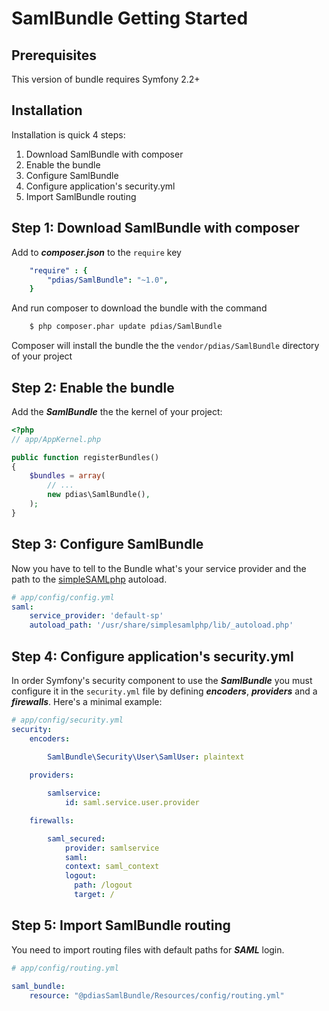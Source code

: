 # SamlBundle Getting Started #

Prerequisites
-------------

This version of bundle requires Symfony 2.2+


Installation
------------

Installation is quick 4 steps:

1. Download SamlBundle with composer
2. Enable the bundle
3. Configure SamlBundle
4. Configure application's security.yml
5. Import SamlBundle routing



Step 1: Download SamlBundle with composer
-------------------------------------------

Add to ***composer.json*** to the `require` key

``` yml
    "require" : {
        "pdias/SamlBundle": "~1.0",
    }
```


And run composer to download the bundle with the command

``` bash
    $ php composer.phar update pdias/SamlBundle
```

Composer will install the bundle the the `vendor/pdias/SamlBundle` directory of your project


Step 2: Enable the bundle
-------------------------

Add the ***SamlBundle*** the the kernel of your project:

``` php
<?php
// app/AppKernel.php

public function registerBundles()
{
    $bundles = array(
        // ...
        new pdias\SamlBundle(),
    );
}
```


Step 3: Configure SamlBundle
----------------------------

Now you have to tell to the Bundle what's your service provider and the path to the [simpleSAMLphp](https://simplesamlphp.org/ "simpleSAMLphp Web Page") autoload.

``` yaml
# app/config/config.yml
saml:
    service_provider: 'default-sp'
    autoload_path: '/usr/share/simplesamlphp/lib/_autoload.php'
```


Step 4: Configure application's security.yml
--------------------------------------------

In order Symfony's security component to use the ***SamlBundle*** you must configure it in the `security.yml` file by defining ***encoders***, ***providers*** and a ***firewalls***. Here's a minimal example:

``` yaml
# app/config/security.yml
security:
    encoders:

        SamlBundle\Security\User\SamlUser: plaintext
            
    providers:

        samlservice:
            id: saml.service.user.provider

    firewalls:

        saml_secured:
            provider: samlservice
            saml:
            context: saml_context
            logout:
              path: /logout
              target: /
```

Step 5: Import SamlBundle routing
-----------------------------------

You need to import routing files with default paths for ***SAML*** login.

``` yml
# app/config/routing.yml

saml_bundle:
    resource: "@pdiasSamlBundle/Resources/config/routing.yml"

```
